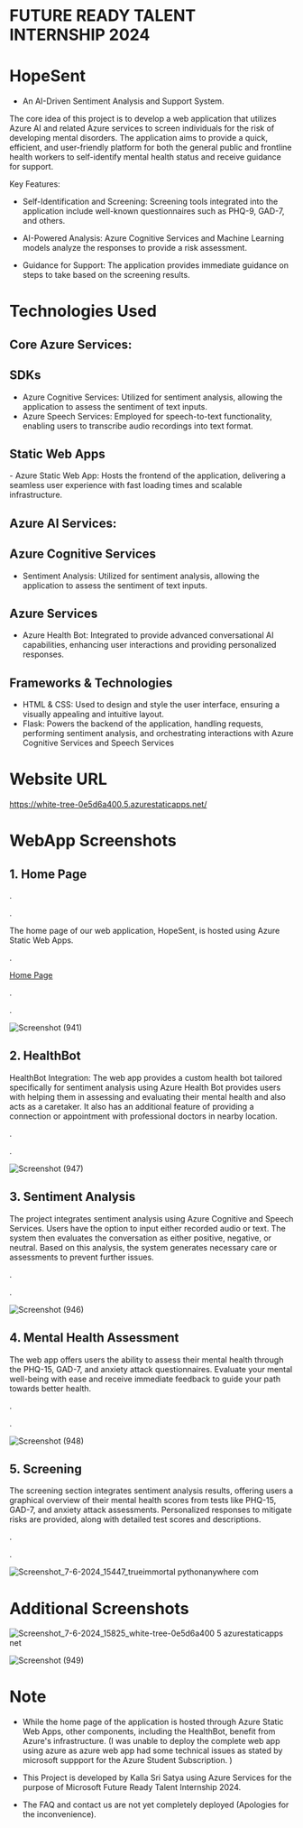 # FUTURE READY TALENT INTERNSHIP 2024
# HopeSent
- An AI-Driven Sentiment Analysis and Support System.

The core idea of this project is to develop a web application that utilizes Azure AI and related Azure services to screen individuals for the risk of developing mental disorders. The application aims to provide a quick, efficient, and user-friendly platform for both the general public and frontline health workers to self-identify mental health status and receive guidance for support.

Key Features:

- Self-Identification and Screening:
Screening tools integrated into the application include well-known questionnaires such as PHQ-9, GAD-7, and others.

- AI-Powered Analysis:
Azure Cognitive Services and Machine Learning models analyze the responses to provide a risk assessment.

- Guidance for Support:
The application provides immediate guidance on steps to take based on the screening results.

# Technologies Used

<h2>Core Azure Services:</h2>
<h2>SDKs</h2>

- Azure Cognitive Services: Utilized for sentiment analysis, allowing the application to assess the sentiment of text inputs.
- Azure Speech Services: Employed for speech-to-text functionality, enabling users to transcribe audio recordings into text format.

<h2>Static Web Apps</h2>
- Azure Static Web App: Hosts the frontend of the application, delivering a seamless user experience with fast loading times and scalable infrastructure.

<h2>Azure AI Services:</h2>

<h2>Azure Cognitive Services</h2>

- Sentiment Analysis: Utilized for sentiment analysis, allowing the application to assess the sentiment of text inputs.

<h2>Azure Services</h2>

- Azure Health Bot: Integrated to provide advanced conversational AI capabilities, enhancing user interactions and providing personalized responses.

<h2>Frameworks & Technologies</h2>

- HTML & CSS: Used to design and style the user interface, ensuring a visually appealing and intuitive layout.
- Flask: Powers the backend of the application, handling requests, performing sentiment analysis, and orchestrating interactions with Azure Cognitive Services and Speech Services

# Website URL

https://white-tree-0e5d6a400.5.azurestaticapps.net/

  # WebApp Screenshots

<h2>1. Home Page</h2>
<p>.</p>
<p>.</p>
The home page of our web application, HopeSent, is hosted using Azure Static Web Apps. 
<p>.</p>
<a href="https://white-tree-0e5d6a400.5.azurestaticapps.net/">Home Page</a><br>
<p>.</p>
<p>.</p>
     
![Screenshot (941)](https://github.com/true-immortal/HopeSent/assets/154999228/fe45d9d3-e163-42a0-ba9b-4900e19aca56)

<h2>2. HealthBot</h2>
      HealthBot Integration: The web app provides a custom health bot tailored specifically for sentiment analysis using Azure Health Bot provides users with helping them in assessing and evaluating their mental health and also acts as a caretaker.
      It also has an additional feature of providing a connection or appointment with professional doctors in nearby location.
<p>.</p>
<p>.</p>

![Screenshot (947)](https://github.com/true-immortal/HopeSent/assets/154999228/faa2b93f-c9a8-4f36-a3fb-c5fb98ae6d39)

<h2>3. Sentiment Analysis</h2>
The project integrates sentiment analysis using Azure Cognitive and Speech Services. Users have the option to input either recorded audio or text. The system then evaluates the conversation as either positive, negative, or neutral. Based on this analysis, the system generates necessary care or assessments to prevent further issues.
<p>.</p>
<p>.</p>

![Screenshot (946)](https://github.com/true-immortal/HopeSent/assets/154999228/74bb5de0-1a25-4026-be9a-f060173d44e0)

<h2>4. Mental Health Assessment </h2>
The web app offers users the ability to assess their mental health through the PHQ-15, GAD-7, and anxiety attack questionnaires. Evaluate your mental well-being with ease and receive immediate feedback to guide your path towards better health.
<p>.</p>
<p>.</p>

![Screenshot (948)](https://github.com/true-immortal/HopeSent/assets/154999228/326a2034-dec3-4369-8428-d7a359a46cdc)

<h2>5. Screening</h2>
The screening section integrates sentiment analysis results, offering users a graphical overview of their mental health scores from tests like PHQ-15, GAD-7, and anxiety attack assessments. Personalized responses to mitigate risks are provided, along with detailed test scores and descriptions.
<p>.</p>
<p>.</p>

![Screenshot_7-6-2024_15447_trueimmortal pythonanywhere com](https://github.com/true-immortal/HopeSent/assets/154999228/a17aa310-2aa3-4f60-9b5e-41f5b1c6d921)


# Additional Screenshots


![Screenshot_7-6-2024_15825_white-tree-0e5d6a400 5 azurestaticapps net](https://github.com/true-immortal/HopeSent/assets/154999228/3f3204e4-d632-4ef2-8f7f-e57d29e2bbaa)



![Screenshot (949)](https://github.com/true-immortal/HopeSent/assets/154999228/c5cc406f-b138-429a-8bdd-7b0ea14130bc)


# Note
- While the home page of the application is hosted through Azure Static Web Apps, other components, including the HealthBot, benefit from Azure's infrastructure.
(I was unable to deploy the complete web app using azure as azure web app  had some technical issues as stated by microsoft suppport for the Azure Student Subscription. )

- This Project is developed by Kalla Sri Satya using Azure Services for the purpose of Microsoft Future Ready Talent Internship 2024.

- The FAQ and contact us are not yet completely deployed (Apologies for the inconvenience).

